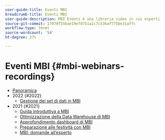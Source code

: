 ```yaml
---
user-guide-title: Eventi MBI
breadcrumb-title: Eventi MBI
user-guide-description: MBI Events è una libreria video in cui esperti e colleghi hanno condiviso i loro pensieri e idee su Adobe Commerce.
source-git-commit: 17070f55bae19ef0751a2c7c536af7758e31affc
workflow-type: tm+mt
source-wordcount: '54'
ht-degree: 37%

---
```



# Eventi MBI  {#mbi-webinars-recordings}

+ [Panoramica](overview.md)
+ 2022 {#2022}
   + [Gestione dei set di dati in MBI](2021-22/manage-data-sets.md)
+ 2021 {#2021}
   + [Guida introduttiva a MBI](2021-22/getting-started.md)
   + [Ottimizzazione della Data Warehouse di MBI](2021-22/optimize-data-warehouse.md)
   + [Approfondimento dashboard di MBI](2021-22/dashboards-deep-dive.md)
   + [Preparazione alle festività con MBI](2021-22/holiday-readiness.md)
   + [MBI: domande all’esperto](2021-22/ask-expert.md)

<!---+ Commerce Events {#commerce-events}
  + [Overview](commerce-events/overview.md)
  + 2022 {#2022}
    + [Top Tips and Tricks for Adobe Campaign Standard](customer-journeys/2022/tips-and-tricks.md)
    + [Develop and customize data models in Adobe Campaign Classic](customer-journeys/2022/data-models.md)

+ Data and insights {#commerce-release-updates}
  + [Overview](commerce-release-updates/overview.md)
  + 2022 {#2022}
    + [Innovations and trends](data-and-insights/2022/innovations.md)
    + [Sensei and Analysis Workspace](data-and-insights/2022/sensei.md)
    + [Personalize and automate with Adobe Target](data-and-insights/2022/personalize.md)
    + [Analytics and Target applications for Mobile and Apps](data-and-insights/2022/mobile-and-apps.md)
    + [Cross Device Analytics and Customer Journey Analytics](data-and-insights/2022/cross-device-analytics.md) --->